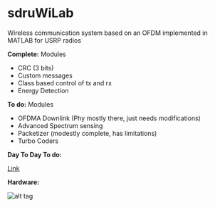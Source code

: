 sdruWiLab
========

Wireless communication system based on an OFDM implemented in MATLAB for USRP radios

__Complete:__
Modules
 - CRC (3 bits)
 - Custom messages
 - Class based control of tx and rx
 - Energy Detection

__To do:__
Modules
 - OFDMA Downlink (Phy mostly there, just needs modifications)
 - Advanced Spectrum sensing
 - Packetizer (modestly complete, has limitations)
 - Turbo Coders

__Day To Day To do:__

[Link](https://gist.github.com/travisfcollins/ced40883fdac86870063#file-daytodaytodo-md)

__Hardware:__

![alt tag](https://raw.github.com/WiLab/sdruOFDM/master/testbench.png)
